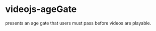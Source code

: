 videojs-ageGate
===============

presents an age gate that users must pass before videos are playable.
